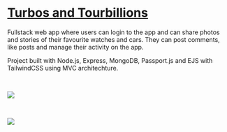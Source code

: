 # [Turbos and Tourbillions](https://turbosandtourbillions.onrender.com/)
Fullstack web app where users can login to the app and can share photos and stories of their favourite watches and cars. They can post comments, like posts and manage their activity on the app.

Project built with Node.js, Express, MongoDB, Passport.js and EJS with TailwindCSS using MVC architechture.  

&nbsp;

![](https://media.giphy.com/media/4PbDf5MxYfFNY5MWfn/giphy.gif)

&nbsp;

![](https://media.giphy.com/media/4u3chRe58yea67HG9r/giphy.gif)